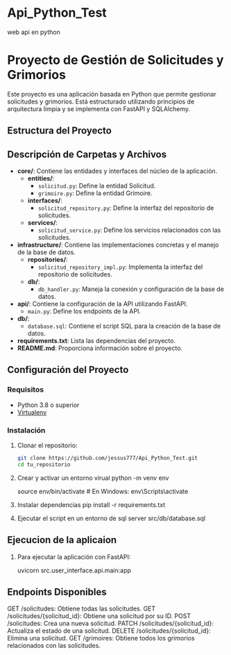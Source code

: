 # Api_Python_Test
web api en python

# Proyecto de Gestión de Solicitudes y Grimorios

Este proyecto es una aplicación basada en Python que permite gestionar solicitudes y grimorios. Está estructurado utilizando principios de arquitectura limpia y se implementa con FastAPI y SQLAlchemy.

## Estructura del Proyecto


## Descripción de Carpetas y Archivos

- **core/**: Contiene las entidades y interfaces del núcleo de la aplicación.
  - **entities/**:
    - `solicitud.py`: Define la entidad Solicitud.
    - `grimoire.py`: Define la entidad Grimoire.
  - **interfaces/**:
    - `solicitud_repository.py`: Define la interfaz del repositorio de solicitudes.
  - **services/**:
    - `solicitud_service.py`: Define los servicios relacionados con las solicitudes.
- **infrastructure/**: Contiene las implementaciones concretas y el manejo de la base de datos.
  - **repositories/**:
    - `solicitud_repository_impl.py`: Implementa la interfaz del repositorio de solicitudes.
  - **db/**:
    - `db_handler.py`: Maneja la conexión y configuración de la base de datos.
- **api/**: Contiene la configuración de la API utilizando FastAPI.
  - `main.py`: Define los endpoints de la API.
- **db/**:
  - `database.sql`: Contiene el script SQL para la creación de la base de datos.
- **requirements.txt**: Lista las dependencias del proyecto.
- **README.md**: Proporciona información sobre el proyecto.

## Configuración del Proyecto

### Requisitos

- Python 3.8 o superior
- [Virtualenv](https://virtualenv.pypa.io/en/latest/)

### Instalación

1. Clonar el repositorio:

   ```bash
   git clone https://github.com/jessus777/Api_Python_Test.git
   cd tu_repositorio

2.  Crear y activar un entorno virual
    python -m venv env
    
    source env/bin/activate  # En Windows: env\Scripts\activate

3. Instalar dependencias
    pip install -r requirements.txt

4. Ejecutar el script en un entorno de sql server
    src/db/database.sql

## Ejecucion de la aplicaion

1. Para ejecutar la aplicación con FastAPI:

    uvicorn src.user_interface.api.main:app


## Endpoints Disponibles

GET /solicitudes: Obtiene todas las solicitudes.
GET /solicitudes/{solicitud_id}: Obtiene una solicitud por su ID.
POST /solicitudes: Crea una nueva solicitud.
PATCH /solicitudes/{solicitud_id}: Actualiza el estado de una solicitud.
DELETE /solicitudes/{solicitud_id}: Elimina una solicitud.
GET /grimoires: Obtiene todos los grimorios relacionados con las solicitudes.

